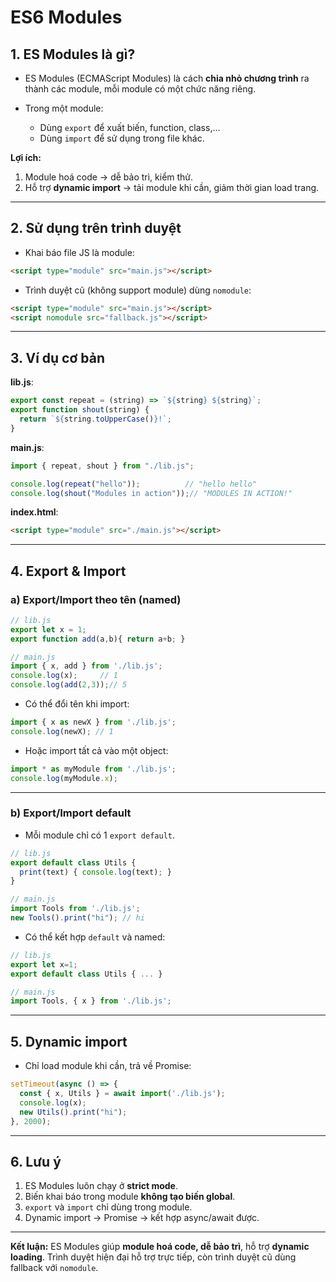 # ES6 Modules


## **1. ES Modules là gì?**

* ES Modules (ECMAScript Modules) là cách **chia nhỏ chương trình** ra thành các module, mỗi module có một chức năng riêng.
* Trong một module:

  * Dùng `export` để xuất biến, function, class,...
  * Dùng `import` để sử dụng trong file khác.

**Lợi ích:**

1. Module hoá code → dễ bảo trì, kiểm thử.
2. Hỗ trợ **dynamic import** → tải module khi cần, giảm thời gian load trang.

---

## **2. Sử dụng trên trình duyệt**

* Khai báo file JS là module:

```html
<script type="module" src="main.js"></script>
```

* Trình duyệt cũ (không support module) dùng `nomodule`:

```html
<script type="module" src="main.js"></script>
<script nomodule src="fallback.js"></script>
```

---

## **3. Ví dụ cơ bản**

**lib.js**:

```js
export const repeat = (string) => `${string} ${string}`;
export function shout(string) {
  return `${string.toUpperCase()}!`;
}
```

**main.js**:

```js
import { repeat, shout } from "./lib.js";

console.log(repeat("hello"));          // "hello hello"
console.log(shout("Modules in action"));// "MODULES IN ACTION!"
```

**index.html**:

```html
<script type="module" src="./main.js"></script>
```

---

## **4. Export & Import**

### a) Export/Import theo tên (named)

```js
// lib.js
export let x = 1;
export function add(a,b){ return a+b; }

// main.js
import { x, add } from './lib.js';
console.log(x);     // 1
console.log(add(2,3));// 5
```

* Có thể đổi tên khi import:

```js
import { x as newX } from './lib.js';
console.log(newX); // 1
```

* Hoặc import tất cả vào một object:

```js
import * as myModule from './lib.js';
console.log(myModule.x);
```

---

### b) Export/Import default

* Mỗi module chỉ có 1 `export default`.

```js
// lib.js
export default class Utils {
  print(text) { console.log(text); }
}

// main.js
import Tools from './lib.js';
new Tools().print("hi"); // hi
```

* Có thể kết hợp `default` và named:

```js
// lib.js
export let x=1;
export default class Utils { ... }

// main.js
import Tools, { x } from './lib.js';
```

---

## **5. Dynamic import**

* Chỉ load module khi cần, trả về Promise:

```js
setTimeout(async () => {
  const { x, Utils } = await import('./lib.js');
  console.log(x);
  new Utils().print("hi");
}, 2000);
```

---

## **6. Lưu ý**

1. ES Modules luôn chạy ở **strict mode**.
2. Biến khai báo trong module **không tạo biến global**.
3. `export` và `import` chỉ dùng trong module.
4. Dynamic import → Promise → kết hợp async/await được.

---

**Kết luận:**
ES Modules giúp **module hoá code, dễ bảo trì**, hỗ trợ **dynamic loading**. Trình duyệt hiện đại hỗ trợ trực tiếp, còn trình duyệt cũ dùng fallback với `nomodule`.
